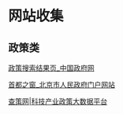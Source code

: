 # 网站收集







## 政策类

[政策搜索结果页\_中国政府网](http://sousuo.gov.cn/s.htm?t=zhengce&q=&timetype=timeqb&mintime=&maxtime=&sort=&sortType=1&searchfield=&pcodeJiguan=&childtype=&subchildtype=&tsbq=&pubtimeyear=&puborg=&pcodeYear=&pcodeNum=&filetype=&p=0&n=5&inpro=&sug_t=zhengce)

[首都之窗\_北京市人民政府门户网站](http://www.beijing.gov.cn/)

[查策网\|科技产业政策大数据平台](https://www.chacewang.com/)

